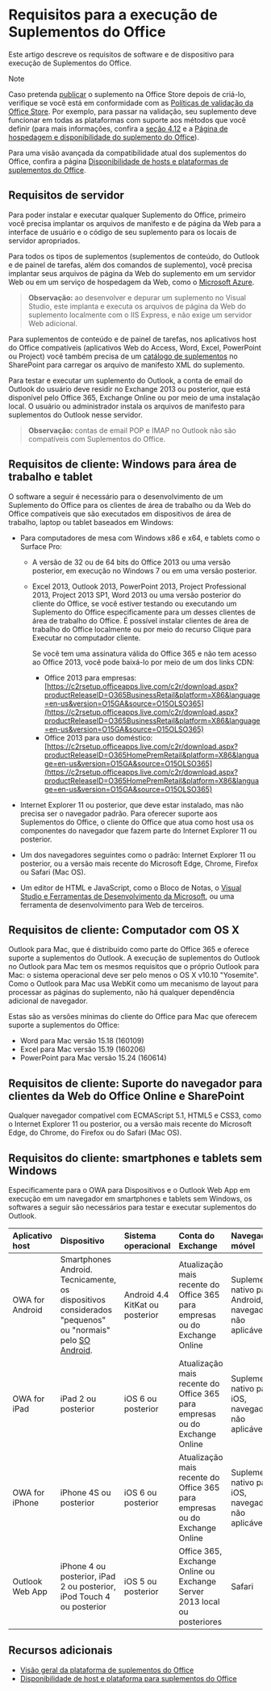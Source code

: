 
# <a name="requirements-for-running-office-add-ins"></a>Requisitos para a execução de Suplementos do Office


Este artigo descreve os requisitos de software e de dispositivo para execução de Suplementos do Office.

> [!NOTE]
>  Caso pretenda [publicar](../publish/publish.md) o suplemento na Office Store depois de criá-lo, verifique se você está em conformidade com as [Políticas de validação da Office Store](https://msdn.microsoft.com/pt-br/library/jj220035.aspx). Por exemplo, para passar na validação, seu suplemento deve funcionar em todas as plataformas com suporte aos métodos que você definir (para mais informações, confira a [seção 4.12](https://msdn.microsoft.com/pt-br/library/jj220035.aspx#Anchor_3) e a [Página de hospedagem e disponibilidade do suplemento do Office](https://dev.office.com/add-in-availability)).

Para uma visão avançada da compatibilidade atual dos suplementos do Office, confira a página [Disponibilidade de hosts e plataformas de suplementos do Office](http://dev.office.com/add-in-availability).

## <a name="server-requirements"></a>Requisitos de servidor

Para poder instalar e executar qualquer Suplemento do Office, primeiro você precisa implantar os arquivos de manifesto e de página da Web para a interface de usuário e o código de seu suplemento para os locais de servidor apropriados.

Para todos os tipos de suplementos (suplementos de conteúdo, do Outlook e de painel de tarefas, além dos comandos de suplemento), você precisa implantar seus arquivos de página da Web do suplemento em um servidor Web ou em um serviço de hospedagem da Web, como o [Microsoft Azure](../publish/host-an-office-add-in-on-microsoft-azure.md).


 >**Observação:**   ao desenvolver e depurar um suplemento no Visual Studio, este implanta e executa os arquivos de página da Web do suplemento localmente com o IIS Express, e não exige um servidor Web adicional. 

Para suplementos de conteúdo e de painel de tarefas, nos aplicativos host do Office compatíveis (aplicativos Web do Access, Word, Excel, PowerPoint ou Project) você também precisa de um [catálogo de suplementos](../publish/publish-task-pane-and-content-add-ins-to-an-add-in-catalog.md) no SharePoint para carregar os arquivo de manifesto XML do suplemento.

Para testar e executar um suplemento do Outlook, a conta de email do Outlook do usuário deve residir no Exchange 2013 ou posterior, que está disponível pelo Office 365, Exchange Online ou por meio de uma instalação local. O usuário ou administrador instala os arquivos de manifesto para suplementos do Outlook nesse servidor.

 >**Observação:**   contas de email POP e IMAP no Outlook não são compatíveis com Suplementos do Office.




## <a name="client-requirements-windows-desktop-and-tablet"></a>Requisitos de cliente: Windows para área de trabalho e tablet

O software a seguir é necessário para o desenvolvimento de um Suplemento do Office para os clientes de área de trabalho ou da Web do Office compatíveis que são executados em dispositivos de área de trabalho, laptop ou tablet baseados em Windows:


- Para computadores de mesa com Windows x86 e x64, e tablets como o Surface Pro:
    - A versão de 32 ou de 64 bits do Office 2013 ou uma versão posterior, em execução no Windows 7 ou em uma versão posterior.
    - Excel 2013, Outlook 2013, PowerPoint 2013, Project Professional 2013, Project 2013 SP1, Word 2013 ou uma versão posterior do cliente do Office, se você estiver testando ou executando um Suplemento do Office especificamente para um desses clientes de área de trabalho do Office. É possível instalar clientes de área de trabalho do Office localmente ou por meio do recurso Clique para Executar no computador cliente.
    
        Se você tem uma assinatura válida do Office 365 e não tem acesso ao Office 2013, você pode baixá-lo por meio de um dos links CDN:
        
        - Office 2013 para empresas: [https://c2rsetup.officeapps.live.com/c2r/download.aspx?productReleaseID=O365BusinessRetail&platform=X86&language=en-us&version=O15GA&source=O15OLSO365](https://c2rsetup.officeapps.live.com/c2r/download.aspx?productReleaseID=O365BusinessRetail&platform=X86&language=en-us&version=O15GA&source=O15OLSO365) 
        - Office 2013 para uso doméstico: [https://c2rsetup.officeapps.live.com/c2r/download.aspx?productReleaseID=O365HomePremRetail&platform=X86&language=en-us&version=O15GA&source=O15OLSO365](https://c2rsetup.officeapps.live.com/c2r/download.aspx?productReleaseID=O365HomePremRetail&platform=X86&language=en-us&version=O15GA&source=O15OLSO365) 

- Internet Explorer 11 ou posterior, que deve estar instalado, mas não precisa ser o navegador padrão. Para oferecer suporte aos Suplementos do Office, o cliente do Office que atua como host usa os componentes do navegador que fazem parte do Internet Explorer 11 ou posterior.
- Um dos navegadores seguintes como o padrão: Internet Explorer 11 ou posterior, ou a versão mais recente do Microsoft Edge, Chrome, Firefox ou Safari (Mac OS).
- Um editor de HTML e JavaScript, como o Bloco de Notas, o [Visual Studio e Ferramentas de Desenvolvimento da Microsoft](https://www.visualstudio.com/features/office-tools-vs), ou uma ferramenta de desenvolvimento para Web de terceiros.

## <a name="client-requirements-os-x-desktop"></a>Requisitos de cliente: Computador com OS X

Outlook para Mac, que é distribuído como parte do Office 365 e oferece suporte a suplementos do Outlook. A execução de suplementos do Outlook no Outlook para Mac tem os mesmos requisitos que o próprio Outlook para Mac: o sistema operacional deve ser pelo menos o OS X v10.10 "Yosemite". Como o Outlook para Mac usa WebKit como um mecanismo de layout para processar as páginas do suplemento, não há qualquer dependência adicional de navegador.

Estas são as versões mínimas do cliente do Office para Mac que oferecem suporte a suplementos do Office:

- Word para Mac versão 15.18 (160109) 
- Excel para Mac versão 15.19 (160206) 
- PowerPoint para Mac versão 15.24 (160614)

## <a name="client-requirements-browser-support-for-office-online-web-clients-and-sharepoint"></a>Requisitos de cliente: Suporte do navegador para clientes da Web do Office Online e SharePoint

Qualquer navegador compatível com ECMAScript 5.1, HTML5 e CSS3, como o Internet Explorer 11 ou posterior, ou a versão mais recente do Microsoft Edge, do Chrome, do Firefox ou do Safari (Mac OS).


## <a name="client-requirements-non-windows-smartphone-and-tablet"></a>Requisitos do cliente: smartphones e tablets sem Windows

Especificamente para o OWA para Dispositivos e o Outlook Web App em execução em um navegador em smartphones e tablets sem Windows, os softwares a seguir são necessários para testar e executar suplementos do Outlook.


| Aplicativo host | Dispositivo | Sistema operacional | Conta do Exchange | Navegador móvel |
|:-----|:-----|:-----|:-----|:-----|
|OWA for Android|Smartphones Android. Tecnicamente, os dispositivos considerados "pequenos" ou "normais" pelo [SO Android](https://developer.android.com/guide/practices/screens_support.html).|Android 4.4 KitKat ou posterior|Atualização mais recente do Office 365 para empresas ou do Exchange Online|Suplemento nativo para Android, navegador não aplicável|
|OWA for iPad|iPad 2 ou posterior|iOS 6 ou posterior|Atualização mais recente do Office 365 para empresas ou do Exchange Online|Suplemento nativo para iOS, navegador não aplicável|
|OWA for iPhone|iPhone 4S ou posterior|iOS 6 ou posterior|Atualização mais recente do Office 365 para empresas ou do Exchange Online|Suplemento nativo para iOS, navegador não aplicável|
|Outlook Web App|iPhone 4 ou posterior, iPad 2 ou posterior, iPod Touch 4 ou posterior|iOS 5 ou posterior|Office 365, Exchange Online ou Exchange Server 2013 local ou posteriores|Safari|


## <a name="additional-resources"></a>Recursos adicionais

- [Visão geral da plataforma de suplementos do Office](../overview/office-add-ins.md)
- [Disponibilidade de host e plataforma para suplementos do Office](http://dev.office.com/add-in-availability)

